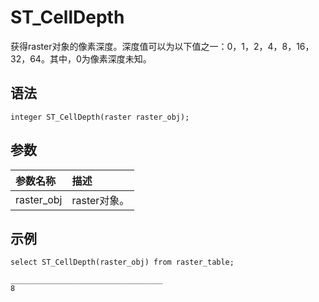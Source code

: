 # ST\_CellDepth

获得raster对象的像素深度。深度值可以为以下值之一：0，1，2，4，8，16，32，64。其中，0为像素深度未知。

## 语法

```
integer ST_CellDepth(raster raster_obj);
```

## 参数

|参数名称|描述|
|:---|:-|
|raster\_obj|raster对象。|

## 示例

```
select ST_CellDepth(raster_obj) from raster_table;

__________________________________
8
```

